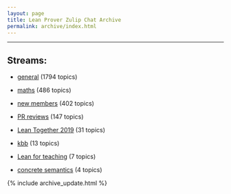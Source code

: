 ```yaml
---
layout: page
title: Lean Prover Zulip Chat Archive
permalink: archive/index.html
---
```


---

## Streams:

* [general](113488general/index.html) (1794 topics)

* [maths](116395maths/index.html) (486 topics)

* [new members](113489newmembers/index.html) (402 topics)

* [PR reviews](144837PRreviews/index.html) (147 topics)

* [Lean Together 2019](179818LeanTogether2019/index.html) (31 topics)

* [kbb](141825kbb/index.html) (13 topics)

* [Lean for teaching](187764Leanforteaching/index.html) (7 topics)

* [concrete semantics](187724concretesemantics/index.html) (4 topics)


{% include archive_update.html %}